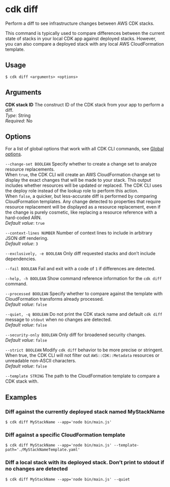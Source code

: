# cdk diff<a name="ref-cli-cmd-diff"></a>

Perform a diff to see infrastructure changes between AWS CDK stacks\.

This command is typically used to compare differences between the current state of stacks in your local CDK app against deployed stacks\. However, you can also compare a deployed stack with any local AWS CloudFormation template\.

## Usage<a name="ref-cli-cmd-diff-usage"></a>

```
$ cdk diff <arguments> <options>
```

## Arguments<a name="ref-cli-cmd-diff-args"></a>

**CDK stack ID**  <a name="ref-cli-cmd-diff-args-stack-name"></a>
The construct ID of the CDK stack from your app to perform a diff\.  
*Type*: String  
*Required*: No

## Options<a name="ref-cli-cmd-diff-options"></a>

For a list of global options that work with all CDK CLI commands, see [Global options](ref-cli-cmd.md#ref-cli-cmd-options)\.

`--change-set BOOLEAN`  <a name="ref-cli-cmd-diff-options-change-set"></a>
Specify whether to create a change set to analyze resource replacements\.  
When `true`, the CDK CLI will create an AWS CloudFormation change set to display the exact changes that will be made to your stack\. This output includes whether resources will be updated or replaced\. The CDK CLI uses the deploy role instead of the lookup role to perform this action\.  
When `false`, a quicker, but less\-accurate diff is performed by comparing CloudFormation templates\. Any change detected to properties that require resource replacement will be displayed as a resource replacement, even if the change is purely cosmetic, like replacing a resource reference with a hard\-coded ARN\.  
*Default value*: `true`

`--context-lines NUMBER`  <a name="ref-cli-cmd-diff-options-context-lines"></a>
Number of context lines to include in arbitrary JSON diff rendering\.  
*Default value*: `3`

`--exclusively, -e BOOLEAN`  <a name="ref-cli-cmd-diff-options-exclusively"></a>
Only diff requested stacks and don’t include dependencies\.

`--fail BOOLEAN`  <a name="ref-cli-cmd-diff-options-fail"></a>
Fail and exit with a code of `1` if differences are detected\.

`--help, -h BOOLEAN`  <a name="ref-cli-cmd-diff-options-help"></a>
Show command reference information for the `cdk diff` command\.

`--processed BOOLEAN`  <a name="ref-cli-cmd-diff-options-processed"></a>
Specify whether to compare against the template with CloudFormation transforms already processed\.  
*Default value*: `false`

`--quiet, -q BOOLEAN`  <a name="ref-cli-cmd-diff-options-quiet"></a>
Do not print the CDK stack name and default `cdk diff` message to `stdout` when no changes are detected\.  
*Default value*: `false`

`--security-only BOOLEAN`  <a name="ref-cli-cmd-diff-options-security-only"></a>
Only diff for broadened security changes\.  
*Default value*: `false`

`--strict BOOLEAN`  <a name="ref-cli-cmd-diff-options-strict"></a>
Modify `cdk diff` behavior to be more precise or stringent\. When true, the CDK CLI will not filter out `AWS::CDK::Metadata` resources or unreadable non\-ASCII characters\.  
*Default value*: `false`

`--template STRING`  <a name="ref-cli-cmd-diff-options-template"></a>
The path to the CloudFormation template to compare a CDK stack with\.

## Examples<a name="ref-cli-cmd-diff-examples"></a>

### Diff against the currently deployed stack named MyStackName<a name="ref-cli-cmd-diff-examples-1"></a>

```
$ cdk diff MyStackName --app='node bin/main.js'
```

### Diff against a specific CloudFormation template<a name="ref-cli-cmd-diff-examples-2"></a>

```
$ cdk diff MyStackName --app='node bin/main.js' --template-path='./MyStackNameTemplate.yaml'
```

### Diff a local stack with its deployed stack\. Don’t print to stdout if no changes are detected<a name="ref-cli-cmd-diff-examples-3"></a>

```
$ cdk diff MyStackName --app='node bin/main.js' --quiet
```